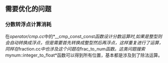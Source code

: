 
## 需要优化的问题

### 分数转浮点计算消耗
在*operator/cmp.cc*中的*__cmp_const_const*函数设计分数运算时,如果是整型则会自动转换成浮点，但是需要首先转换成整型然后再浮点，这样重复进行了运算，同样在*fraction.cc*中也涉及这个问题在*frac_to_num*函数。这类问题搜索*mynum::integer_to_float*函数可以得到所有位置，基本都是涉及到了除法运算。